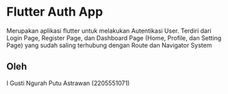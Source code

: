 # Flutter Auth App

Merupakan aplikasi flutter untuk melakukan Autentikasi User. Terdiri dari Login Page, Register Page, dan Dashboard Page (Home, Profile, dan Setting Page) yang sudah saling terhubung dengan Route dan Navigator System

## Oleh

I Gusti Ngurah Putu Astrawan (2205551071)